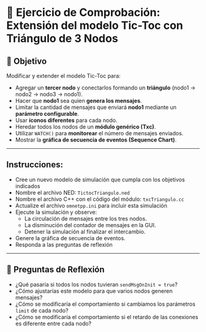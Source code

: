 
# 🧠 Ejercicio de Comprobación: Extensión del modelo Tic-Toc con Triángulo de 3 Nodos

## 🎯 Objetivo

Modificar y extender el modelo Tic-Toc para:

- Agregar un **tercer nodo** y conectarlos formando un **triángulo** (nodo1 → nodo2 → nodo3 → nodo1).
- Hacer que **nodo1** sea quien **genera los mensajes**.
- Limitar la cantidad de mensajes que enviará **nodo1** mediante un **parámetro configurable**.
- Usar **íconos diferentes** para cada nodo.
- Heredar todos los nodos de un **módulo genérico (Txc)**.
- Utilizar `WATCH()` para **monitorear** el número de mensajes enviados.
- Mostrar la **gráfica de secuencia de eventos (Sequence Chart)**.

---

## Instrucciones:
- Cree un nuevo modelo de simulación que cumpla con los objetivos indicados
- Nombre el archivo NED: `TictocTriangulo.ned`
- Nombre el archivo C++ con el código del módulo: `txcTriangulo.cc`
- Actualize el archivo `omnetpp.ini` para incluir esta simulación
- Ejecute la simulación y observe:
	- La circulación de mensajes entre los tres nodos.
	- La disminución del contador de mensajes en la GUI.
	- Detener la simulación al finalizar el intercambio.
- Genere la gráfica de secuencia de eventos.
- Responda a las preguntas de reflexión

---

## 🧩 Preguntas de Reflexión

- ¿Qué pasaría si todos los nodos tuvieran `sendMsgOnInit = true`?
- ¿Cómo ajustarías este modelo para que varios nodos generen mensajes?
- ¿Cómo se modificaría el comportamiento si cambiamos los parámetros `limit` de cada nodo?
- ¿Cómo se modificaría el comportamiento si el retardo de las conexiones es diferente entre cada nodo?
